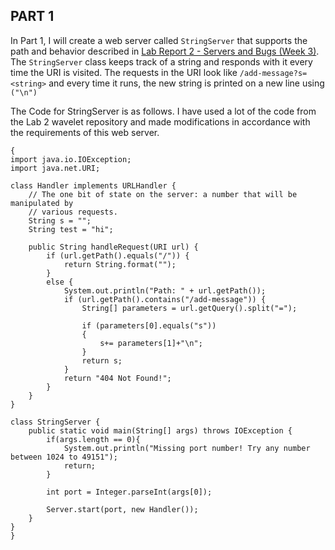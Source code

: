 ## **PART 1**

In Part 1, I will create a web server called ``StringServer`` that supports the path and behavior described in [Lab Report 2 - Servers and Bugs (Week 3)](https://ucsd-cse15l-s23.github.io/week/week3/#week3-lab-report). The ``StringServer`` class keeps track of a string and responds with it every time the URI is visited. The requests in the URI look like ```/add-message?s=<string>``` and every time it runs, the new string is printed on a new line using ``("\n")``

The Code for StringServer is as follows. I have used a lot of the code from the Lab 2 wavelet repository and made modifications in accordance with the requirements of this web server.

```
{
import java.io.IOException;
import java.net.URI;

class Handler implements URLHandler {
    // The one bit of state on the server: a number that will be manipulated by
    // various requests.
    String s = "";
    String test = "hi";

    public String handleRequest(URI url) {
        if (url.getPath().equals("/")) {
            return String.format("");
        } 
        else {
            System.out.println("Path: " + url.getPath());
            if (url.getPath().contains("/add-message")) {
                String[] parameters = url.getQuery().split("=");
                
                if (parameters[0].equals("s"))
                {
                    s+= parameters[1]+"\n";
                }
                return s;
            }
            return "404 Not Found!";
        }
    }
}

class StringServer {
    public static void main(String[] args) throws IOException {
        if(args.length == 0){
            System.out.println("Missing port number! Try any number between 1024 to 49151");
            return;
        }

        int port = Integer.parseInt(args[0]);

        Server.start(port, new Handler());
    }
}
}
```

